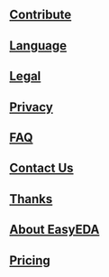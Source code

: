 ## [Contribute](./contribute)
## [Language](./language)
## [Legal](./legal)
## [Privacy](./privacy)
## [FAQ](./faq)
## [Contact Us](./contact)
## [Thanks](./thanks)
## [About EasyEDA](./about)
## [Pricing](./pricing)
